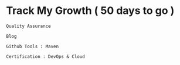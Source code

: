 # Track My Growth ( 50 days to go )

```
Quality Assurance
```

```
Blog
```

```
Github Tools : Maven
```

```
Certification : DevOps & Cloud
``` 

